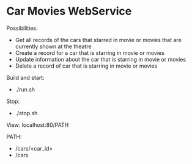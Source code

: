 # Car Movies WebService

Possibilities:
- Get all records of the cars that starred in movie or movies that are currently shown at the theatre
- Create a record for a car that is starring in movie or movies
- Update information about the car that is starring in movie or movies
- Delete a record of car that is starring in movie or movies

Build and start:
- ./run.sh

Stop:
- ./stop.sh

View: localhost:80/PATH
                 
PATH: 
- /cars/<car_id>
- /cars
